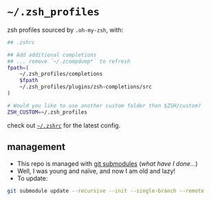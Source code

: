 # `~/.zsh_profiles`

zsh profiles sourced by `.oh-my-zsh`, with:
```zsh
## .zshrc

## Add additional completions
## ... remove `~/.zcompdump*` to refresh
fpath=(
    ~/.zsh_profiles/completions
    $fpath
    ~/.zsh_profiles/plugins/zsh-completions/src
)

# Would you like to use another custom folder than $ZSH/custom?
ZSH_CUSTOM=~/.zsh_profiles
```
check out [`~/.zshrc`](https://github.com/bryango/cheznous/blob/NOUS/.zshrc) for the latest config.

## management

- This repo is managed with [git submodules](./.gitmodules) (_what have I done..._)
- Well, I was young and naïve, and now I am old and lazy!
- To update:
```bash
git submodule update --recursive --init --single-branch --remote
```

